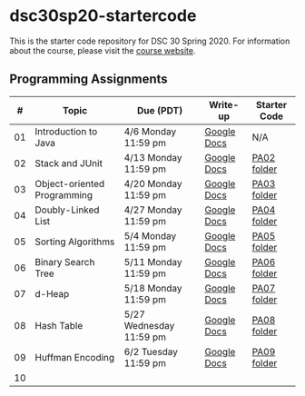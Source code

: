# dsc30sp20-startercode

This is the starter code repository for DSC 30 Spring 2020. For information about the course, please visit the [course website](https://sites.google.com/ucsd.edu/dsc-30/home).

## Programming Assignments

| #   | Topic                       | Due (PDT)               | Write-up                                                                                                        | Starter Code                                                                      |
| --- | --------------------------- | ----------------------- | --------------------------------------------------------------------------------------------------------------- | --------------------------------------------------------------------------------- |
| 01  | Introduction to Java        | 4/6 Monday 11:59 pm     | [Google Docs](https://docs.google.com/document/d/1S8AYut60gYqrfl3ijKRqFJpb-u-ccvrWwpq9vy0ejx4/edit?usp=sharing) | N/A                                                                               |
| 02  | Stack and JUnit             | 4/13 Monday 11:59 pm    | [Google Docs](https://docs.google.com/document/d/1ELqPRjz5ZOZZSr7719ZuA5GxeGXZ8wV6jOnb7Nz6i8s/edit?usp=sharing) | [PA02 folder](https://github.com/ucsd-ets/dsc30sp20-startercode/tree/master/PA02) |
| 03  | Object-oriented Programming | 4/20 Monday 11:59 pm    | [Google Docs](https://docs.google.com/document/d/1Mmb1hZEPJeHmtYKI7Sn8yvcuzIgyMj7IVs_Z0TJRv18/edit?usp=sharing) | [PA03 folder](https://github.com/ucsd-ets/dsc30sp20-startercode/tree/master/PA03) |
| 04  | Doubly-Linked List          | 4/27 Monday 11:59 pm    | [Google Docs](https://docs.google.com/document/d/1h6kehpeD1zq3rTrCcps72EJp9YGoGR4-7H8o0eklHCI/edit?usp=sharing) | [PA04 folder](https://github.com/ucsd-ets/dsc30sp20-startercode/tree/master/PA04) |
| 05  | Sorting Algorithms          | 5/4 Monday 11:59 pm     | [Google Docs](https://docs.google.com/document/d/1xnYz5tnEGlgIb6rr2h608X6jDRlxg5UbHsuD5V3W9cE/edit?usp=sharing) | [PA05 folder](https://github.com/ucsd-ets/dsc30sp20-startercode/tree/master/PA05) |
| 06  | Binary Search Tree          | 5/11 Monday 11:59 pm    | [Google Docs](https://docs.google.com/document/d/1PMkUenb33arK74Lne-Wt_9h7QwhW0xVXS-TQRHeYnYw/edit?usp=sharing) | [PA06 folder](https://github.com/ucsd-ets/dsc30sp20-startercode/tree/master/PA06) |
| 07  | d-Heap                      | 5/18 Monday 11:59 pm    | [Google Docs](https://docs.google.com/document/d/1530qx56bHz27Pp5-Bk7E3At8osrPje4po5gLz3XBBPI/edit?usp=sharing) | [PA07 folder](https://github.com/ucsd-ets/dsc30sp20-startercode/tree/master/PA07) |
| 08  | Hash Table                  | 5/27 Wednesday 11:59 pm | [Google Docs](https://docs.google.com/document/d/1HTVwHEOKLAq0Me7WqdYh2gKvQ-b5JluV1b2BCfSbyYU/edit?usp=sharing) | [PA08 folder](https://github.com/ucsd-ets/dsc30sp20-startercode/tree/master/PA08) |
| 09  | Huffman Encoding            | 6/2 Tuesday 11:59 pm    | [Google Docs](https://docs.google.com/document/d/1q3E5_DfxWyBI23_Lnf5hbZYlKyeNtEksgeyyNk8hSzE/edit?usp=sharing) | [PA09 folder](https://github.com/ucsd-ets/dsc30sp20-startercode/tree/master/PA09) |
| 10  |                             |                         |                                                                                                                 |                                                                                   |
